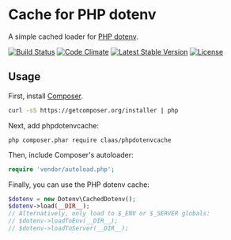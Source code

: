 # Cache for PHP dotenv
A simple cached loader for [PHP dotenv](https://github.com/vlucas/phpdotenv).

[![Build Status](https://travis-ci.org/caugner/phpdotenvcache.svg?branch=master)](https://travis-ci.org/caugner/phpdotenvcache)
[![Code Climate](https://codeclimate.com/github/caugner/phpdotenvcache/badges/gpa.svg)](https://codeclimate.com/github/caugner/phpdotenvcache)
[![Latest Stable Version](https://poser.pugx.org/claas/phpdotenvcache/v/stable)](https://packagist.org/packages/claas/phpdotenvcache)
[![License](https://poser.pugx.org/claas/phpdotenvcache/license)](https://packagist.org/packages/claas/phpdotenvcache)

## Usage

First, install [Composer](http://getcomposer.org/).

```bash
curl -sS https://getcomposer.org/installer | php
```

Next, add phpdotenvcache:

```
php composer.phar require claas/phpdotenvcache
```

Then, include Composer's autoloader:

```php
require 'vendor/autoload.php';
```

Finally, you can use the PHP dotenv cache:

```php
$dotenv = new Dotenv\CachedDotenv();
$dotenv->load(__DIR__);
// Alternatively, only load to $_ENV or $_SERVER globals:
// $dotenv->loadToEnv(__DIR__);
// $dotenv->loadToServer(__DIR__); 
```
